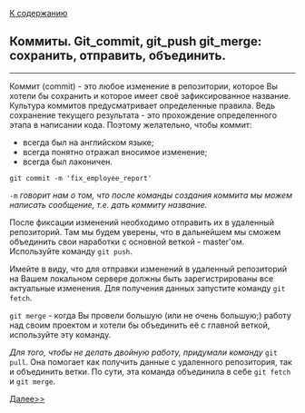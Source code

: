 [К содержанию](./readme.md)

## Коммиты. Git_commit, git_push git_merge: сохранить, отправить, объединить.
___
Коммит (commit) - это любое изменение в репозитории, которое Вы хотели бы сохранить и которое имеет своё зафиксированное название.
Культура коммитов предусматривает определенные правила. Ведь сохранение текущего результата - это прохождение определенного этапа в написании кода. Поэтому желательно, чтобы коммит:
+ всегда был на английском языке;
+ всегда понятно отражал вносимое изменение;  
+ всегда был лаконичен.

~~~
git commit -m 'fix_employee_report'
~~~

`-m` _говорит нам о том, что после команды создания коммита мы можем написать сообщение, т.е. дать коммиту название._

После фиксации изменений необходимо отправить их в удаленный репозиторий. Там мы будем уверены, что в дальнейшем мы сможем объединить свои наработки с основной веткой - master'ом. Используйте команду `git push`. 

Имейте в виду, что для отправки изменений в удаленный репозиторий на Вашем локальном сервере должны быть зарегистрированы все актуальные изменения. Для получения данных запустите команду `git fetch`.

`git merge` - когда Вы провели большую (или не очень большую;) работу над своим проектом и хотели бы объединить её с главной веткой, используйте эту команду.

*Для того, чтобы не делать двойную работу, придумали команду* `git pull`. Она помогает как получить данные с удаленного репозитория, так и объединить ветки. По сути, эта команда объединила в себе `git fetch` и `git merge`. 

[Далее>>](./git_commands_3.md "Еще немного команд")
